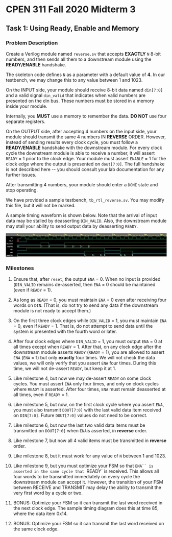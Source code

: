 # CPEN 311 Fall 2020 Midterm 3

## Task 1: Using Ready, Enable and Memory

### Problem Description

Create a Verilog module named `reverse.sv` that accepts **EXACTLY** `N` 8-bit numbers, and then sends all them to a downstream module using the **READY/ENABLE** handshake.

The skeleton code defines `N` as a parameter with a default value of **4**. In our testbench, we may change this to any value between 1 and 1023.

On the INPUT side, your module should receive 8-bit data named `din[7:0]` and a valid signal `din_valid` that indicates when valid numbers are presented on the din bus. These numbers must be stored in a memory inside your module.

Internally, you **MUST** use a memory to remember the data. **DO NOT** use four separate registers.

On the OUTPUT side, after accepting 4 numbers on the input side, your module should transmit the same 4 numbers IN **REVERSE** ORDER. However, instead of sending results every clock cycle, you must follow a **READY/ENABLE** handshake with the downstream module. For every clock cycle the downstream module is able to receive a number, it will assert `READY` = 1 prior to the clock edge. Your module must assert `ENABLE` = 1 for the clock edge where the output is presented on `dout[7:0]`. The full handshake is not described here -- you should consult your lab documentation for any further issues.

After transmitting 4 numbers, your module should enter a `DONE` state and stop operating.

We have provided a sample testbench, `tb_rtl_reverse.sv`. You may modify this file, but it will not be marked.

A sample timing waveform is shown below. Note that the arrival of input data may be stalled by deasserting `DIN_VALID`. Also, the downstream module may stall your ability to send output data by deasserting `READY`.

<p align="center"><img src="assets/sample_timing_diagram.png" title="sample_timing_diagram"></p>


### Milestones

1. Ensure that, after `reset`, the output `ENA` = 0. When no input is provided (`DIN_VALID` remains de-asserted, then `ENA` = 0 should be maintained (even if `READY` = 1).

2. As long as `READY` = 0, you must maintain `ENA` = 0 even after receiving four words on `DIN`. (That is, do not try to send any data if the downstream module is not ready to accept them.)

3. On the first three clock edges while `DIN_VALID` = 1, you must maintain `ENA` = 0, even if `READY` = 1. That is, do not attempt to send data until the system is presented with the fourth word or later.

4. After four clock edges where `DIN_VALID` = 1, you must output `ENA` = 0 at all times except when `READY` = 1. After that, on any clock edge after the downstream module asserts `READY` (`READY` = 1), you are allowed to assert `ENA` (`ENA` = 1) but only **exactly** four times. We will not check the data values, we will only verify that you assert `ENA` four times. During this time, we will not de-assert `READY`, but keep it at 1.

5. Like milestone 4, but now we may de-assert `READY` on some clock cycles. You must assert `ENA` only four times, and only on clock cycles where `READY` is asserted. After four times, `ENA` must remain deasserted at all times, even if `READY` = 1.

6. Like milestone 5, but now, on the first clock cycle where you assert `ENA`, you must also transmit `DOUT[7:0]` with the last valid data item received on `DIN[7:0]`. Future `DOUT[7:0]` values do not need to be correct.

7. Like milestone 6, but now the last two valid data items must be transmitted on `DOUT[7:0]` when `ENA`is asserted, in **reverse** order.

8. Like milestone 7, but now all 4 valid items must be transmitted in **reverse** order.

9. Like milestone 8, but it must work for any value of `N` between 1 and 1023.

10. Like milestone 9, but you must optimize your FSM so that `ENA`` is asserted in the same cycle that `READY` is received. This allows all four words to be transmitted immediately on every cycle the downstream module can accept it. However, the transition of your FSM between RECEIVE and TRANSMIT may delay the ability to transmit the very first word by a cycle or two.

11. BONUS: Optimize your FSM so it can transmit the last word received in the next clock edge. The sample timing diagram does this at time 85, where the data item 0x14.

12. BONUS: Optimize your FSM so it can transmit the last word received on the same clock edge.
